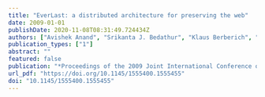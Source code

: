 ```yaml
---
title: "EverLast: a distributed architecture for preserving the web"
date: 2009-01-01
publishDate: 2020-11-08T08:31:49.724434Z
authors: ["Avishek Anand", "Srikanta J. Bedathur", "Klaus Berberich", "Ralf Schenkel", "Christos Tryfonopoulos"]
publication_types: ["1"]
abstract: ""
featured: false
publication: "*Proceedings of the 2009 Joint International Conference on Digital Libraries, JCDL 2009, Austin, TX, USA, June 15-19, 2009*"
url_pdf: "https://doi.org/10.1145/1555400.1555455"
doi: "10.1145/1555400.1555455"
---
```


